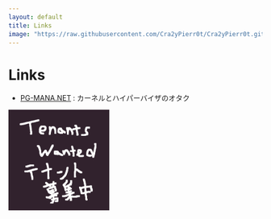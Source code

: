 ```yaml
---
layout: default
title: Links
image: "https://raw.githubusercontent.com/Cra2yPierr0t/Cra2yPierr0t.github.io/master/images/bosyuu.png"
---
```

# Links
* [PG-MANA.NET](https://pg-mana.net) : カーネルとハイパーバイザのオタク

<img src="https://raw.githubusercontent.com/Cra2yPierr0t/Cra2yPierr0t.github.io/master/images/bosyuu.png?raw=true" width="200">
